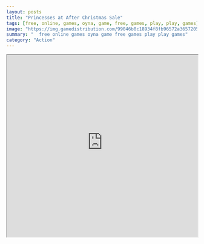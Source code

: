 ```yaml
---
layout: posts
title: "Princesses at After Christmas Sale"
tags: [free, online, games, oyna, game, free, games, play, play, games]
image: "https://img.gamedistribution.com/99046b0c18934f8fb96572a365720530.jpg"
summary: "  free online games oyna game free games play play games"
category: "Action"
---
```




<iframe width="100%" height="480px;" src="https://html5.gamedistribution.com/99046b0c18934f8fb96572a365720530/"></iframe>